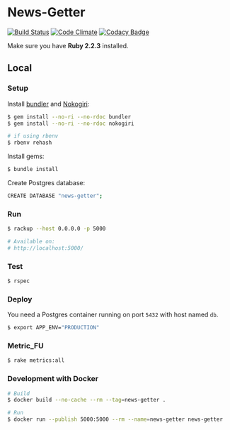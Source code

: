 # News-Getter
[![Build Status](https://travis-ci.org/IIC2113-2015-2-Grupo1/news-getter.svg)](https://travis-ci.org/IIC2113-2015-2-Grupo1/news-getter) [![Code Climate](https://codeclimate.com/github/IIC2113-2015-2-Grupo1/news-getter/badges/gpa.svg)](https://codeclimate.com/github/IIC2113-2015-2-Grupo1/news-getter) [![Codacy Badge](https://api.codacy.com/project/badge/grade/d2e35b01e935412cb6c785342520d795)](https://www.codacy.com/app/lopezjuripatricio/news-getter_2)

Make sure you have **Ruby 2.2.3** installed.

## Local

### Setup

Install [bundler](http://bundler.io/) and [Nokogiri](http://www.nokogiri.org/):
```sh
$ gem install --no-ri --no-rdoc bundler
$ gem install --no-ri --no-rdoc nokogiri

# if using rbenv
$ rbenv rehash
```

Install gems:
```sh
$ bundle install
```

Create Postgres database:
```sh
CREATE DATABASE "news-getter";
```

### Run
```sh
$ rackup --host 0.0.0.0 -p 5000

# Available on:
# http://localhost:5000/
```

### Test
```sh
$ rspec
```

### Deploy
You need a Postgres container running on port `5432` with host named `db`.
```sh
$ export APP_ENV="PRODUCTION"
```

### Metric_FU
```sh
$ rake metrics:all
```

### Development with Docker

```sh
# Build
$ docker build --no-cache --rm --tag=news-getter .

# Run
$ docker run --publish 5000:5000 --rm --name=news-getter news-getter
```
